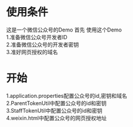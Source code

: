 # 使用条件
这是一个微信公众号的Demo 首先 使用这个Demo  
 1.准备微信公众号开发者ID  
2.准备微信公众号的开发者密钥  
3.准好网页授权的域名  
# 开始
1.application.properties配置公众号的id,密钥和域名  
2.ParentTokenUtil中配置公众号的id和密钥  
3.StaffTokenUtil中配置公众号的id和密钥  
4.weixin.html中配置公众号的网页授权地址
